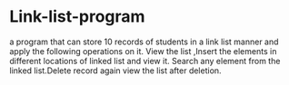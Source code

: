 # Link-list-program
a program that can store 10 records of students in a link list manner and apply the following operations on it. View the list ,Insert the elements in different locations of linked list and view it. Search any element from the linked list.Delete record again view the list after deletion. 
